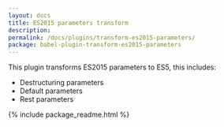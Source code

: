 ```yaml
---
layout: docs
title: ES2015 parameters transform
description:
permalink: /docs/plugins/transform-es2015-parameters/
package: babel-plugin-transform-es2015-parameters
---
```


This plugin transforms ES2015 parameters to ES5, this includes:

- Destructuring parameters
- Default parameters
- Rest parameters

{% include package_readme.html %}
